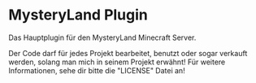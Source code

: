 # MysteryLand Plugin
Das Hauptplugin für den MysteryLand Minecraft Server.

Der Code darf für jedes Projekt bearbeitet, benutzt oder sogar verkauft werden, solang man mich in seinem Projekt erwähnt!
Für weitere Informationen, sehe dir bitte die "LICENSE" Datei an!
